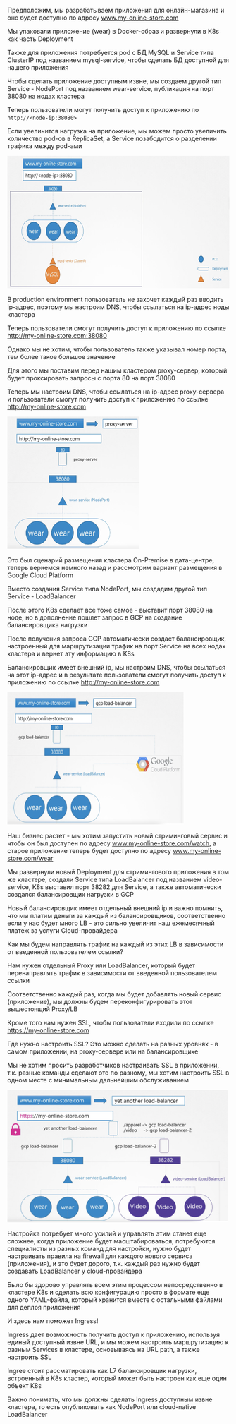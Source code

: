 Предположим, мы разрабатываем приложения для онлайн-магазина и оно будет доступно по адресу www.my-online-store.com

Мы упаковали приложение (wear) в Docker-образ и развернули в K8s как часть Deployment

Также для приложения потребуется pod с БД MySQL и Service типа ClusterIP под названием mysql-service, чтобы сделать БД доступной для нашего приложения

Чтобы сделать приложение доступным извне, мы создаем другой тип Service - NodePort под названием wear-service, публикация на порт 38080 на нодах кластера

Теперь пользователи могут получить доступ к приложению по `http://<node-ip:38080>`

Если увеличится нагрузка на приложение, мы можем просто увеличить количество pod-ов в ReplicaSet, а Service позабодится о разделении трафика между pod-ами

<img src="screenshot.png" width="700" height="300"><br>

В production environment пользователь не захочет каждый раз вводить ip-адрес, поэтому мы настроим DNS, чтобы ссылаться на ip-адрес ноды кластера

Теперь пользователи смогут получить доступ к приложению по ссылке http://my-online-store.com:38080

Однако мы не хотим, чтобы пользователь также указывал номер порта, тем более такое большое значение

Для этого мы поставим перед нашим кластером proxy-сервер, который будет проксировать запросы с порта 80 на порт 38080

Теперь мы настроим DNS, чтобы ссылаться на ip-адрес proxy-сервера и пользователи смогут получить доступ к приложению по ссылке http://my-online-store.com

<img src="proxy.png" width="300" height="300"><br>

Это был сценарий размещения кластера On-Premise в дата-центре, теперь вернемся немного назад и рассмотрим вариант размещения в Google Cloud Platform

Вместо создания Service типа NodePort, мы создадим другой тип Service - LoadBalancer

После этого K8s сделает все тоже самое - выставит порт 38080 на ноде, но в дополнение пошлет запрос в GCP на создание балансировщика нагрузки

После получения запроса GCP автоматически создаст балансировщик, настроенный для маршрутизации трафик на порт Service на всех нодах кластера и вернет эту информацию в K8s

Балансировщик имеет внешний ip, мы настроим DNS, чтобы ссылаться на этот ip-адрес и в результате пользователи смогут получить доступ к приложению по ссылке http://my-online-store.com

<img src="gcp-lb.png" width="400" height="300"><br>

Наш бизнес растет - мы хотим запустить новый стриминговый сервис и чтобы он был доступен по адресу www.my-online-store.com/watch, а старое приложение теперь будет доступно по адресу www.my-online-store.com/wear

Мы развернули новый Deployment для стримингового приложения в том же кластере, создали Service типа LoadBalancer под названием video-service, K8s выставил порт 38282 для Service, а также автоматически создался балансировщик нагрузки в GCP

Новый балансировщик имеет отдельный внешний ip и важно помнить, что мы платим деньги за каждый из балансировщиков, соответственно если у нас будет много LB - это сильно увеличит наш ежемесячный платеж за услуги Cloud-провайдера

Как мы будем направлять трафик на каждый из этих LB в зависимости от введенной пользователем ссылки?

Нам нужен отдельный Proxy или LoadBalancer, который будет перенаправлять трафик в зависимости от введенной пользователем ссылки

Соответственно каждый раз, когда мы будет добавлять новый сервис (приложение), мы должны будем переконфигурировать этот вышестоящий Proxy/LB

Кроме того нам нужен SSL, чтобы пользователи входили по ссылке https://my-online-store.com

Где нужно настроить SSL? Это можно сделать на разных уровнях - в самом приложении, на proxy-сервере или на балансировщике

Мы не хотим просить разработчиков настраивать SSL в приложении, т.к. разные команды сделают это по разному, мы хотим настроить SSL в одном месте с минимальным дальнейшим обслуживанием

<img src="gcp-lb2.png" width="500" height="300"><br>

Настройка потребует много усилий и управлять этим станет еще сложнее, когда приложение будет масштабироваться, потребуются специалисты из разных команд для настройки, нужно будет настраивать правила на firewall для каждого нового сервиса (приложения), и это будет дорого, т.к. каждый раз нужно будет создавать LoadBalancer у cloud-провайдера

Было бы здорово управлять всем этим процессом непосредственно в кластере K8s и сделать всю конфигурацию просто в формате еще одного YAML-файла, который хранится вместе с остальными файлами для деплоя приложения

И здесь нам поможет Ingress!

Ingress дает возможность получить доступ к приложению, используя единый доступный извне URL, и мы можем настроить маршрутизацию к разным Services в кластере, основываясь на URL path, а также настроить SSL

Ingree стоит рассматировать как L7 балансировщик нагрузки, встроенный в K8s кластер, который может быть настроен как еще один объект K8s

Важно понимать, что мы должны сделать Ingress доступным извне кластера, то есть опубликовать как NodePort или cloud-native LoadBalancer